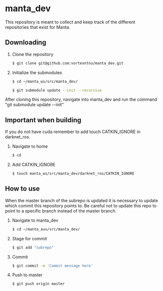 # manta_dev
This repository is meant to collect and keep track of the different repositories that exist for Manta.

## Downloading

1. Clone the repository
	```bash
	$ git clone git@github.com:vortexntnu/manta_dev.git
	```

2. Initialize the submodules
    ```bash
	$ cd ~/manta_ws/src/manta_dev/
	```
	```bash
	$ git submodule update --init --recursive
	```

After cloning this repository, navigate into manta_dev and run the command "git submodule update --init"

## Important when building

If you do not have cuda remember to add touch CATKIN\_IGNORE in darknet\_ros.
1. Navigate to home
	```bash
	$ cd
	```

2. Add CATKIN_IGNORE
	```bash
	$ touch manta_ws/src/manta_dev/darknet_ros/CATKIN_IGNORE
	```

## How to use

When the master branch of the subrepo is updated it is necessary to update which commit this repository points to. Be careful not to update this repo to point to a specific branch instead of the master branch.
1. Navigate to manta_dev
	```bash
	$ cd ~/manta_auv/src/manta_dev/
	```

2. Stage for commit
	```bash
	$ git add "subrepo"
	```

3. Commit
	```bash
	$ git commit -m 'Commit message here'
	```

4. Push to master
	```bash
	$ git push origin master
	```
